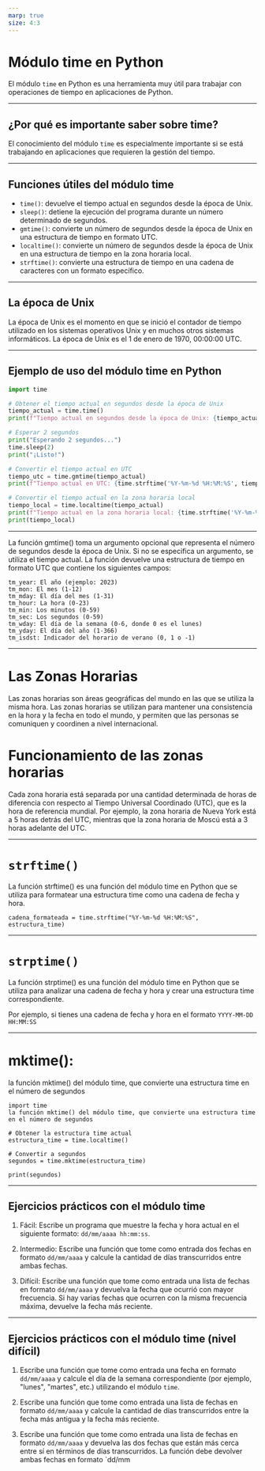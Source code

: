 ```yaml
---
marp: true
size: 4:3
---
```


# Módulo time en Python

El módulo `time` en Python es una herramienta muy útil para trabajar con operaciones de tiempo en aplicaciones de Python.

---

## ¿Por qué es importante saber sobre time?

El conocimiento del módulo `time` es especialmente importante si se está trabajando en aplicaciones que requieren la gestión del tiempo.

---

## Funciones útiles del módulo time

- `time()`: devuelve el tiempo actual en segundos desde la época de Unix.
- `sleep()`: detiene la ejecución del programa durante un número determinado de segundos.
- `gmtime()`: convierte un número de segundos desde la época de Unix en una estructura de tiempo en formato UTC.
- `localtime()`: convierte un número de segundos desde la época de Unix en una estructura de tiempo en la zona horaria local.
- `strftime()`: convierte una estructura de tiempo en una cadena de caracteres con un formato específico.

---

## La época de Unix

La época de Unix es el momento en que se inició el contador de tiempo utilizado en los sistemas operativos Unix y en muchos otros sistemas informáticos. La época de Unix es el 1 de enero de 1970, 00:00:00 UTC.

---

## Ejemplo de uso del módulo time en Python

```python
import time

# Obtener el tiempo actual en segundos desde la época de Unix
tiempo_actual = time.time()
print(f"Tiempo actual en segundos desde la época de Unix: {tiempo_actual}")

# Esperar 2 segundos
print("Esperando 2 segundos...")
time.sleep(2)
print("¡Listo!")

# Convertir el tiempo actual en UTC
tiempo_utc = time.gmtime(tiempo_actual)
print(f"Tiempo actual en UTC: {time.strftime('%Y-%m-%d %H:%M:%S', tiempo_utc)}")

# Convertir el tiempo actual en la zona horaria local
tiempo_local = time.localtime(tiempo_actual)
print(f"Tiempo actual en la zona horaria local: {time.strftime('%Y-%m-%d %H:%M:%S', tiempo_local)}")
print(tiempo_local)
``` 
---

La función gmtime() toma un argumento opcional que representa el número de segundos desde la época de Unix. Si no se especifica un argumento, se utiliza el tiempo actual. La función devuelve una estructura de tiempo en formato UTC que contiene los siguientes campos:

    tm_year: El año (ejemplo: 2023)
    tm_mon: El mes (1-12)
    tm_mday: El día del mes (1-31)
    tm_hour: La hora (0-23)
    tm_min: Los minutos (0-59)
    tm_sec: Los segundos (0-59)
    tm_wday: El día de la semana (0-6, donde 0 es el lunes)
    tm_yday: El día del año (1-366)
    tm_isdst: Indicador del horario de verano (0, 1 o -1)

---
# Las Zonas Horarias

Las zonas horarias son áreas geográficas del mundo en las que se utiliza la misma hora. Las zonas horarias se utilizan para mantener una consistencia en la hora y la fecha en todo el mundo, y permiten que las personas se comuniquen y coordinen a nivel internacional.
# Funcionamiento de las zonas horarias

Cada zona horaria está separada por una cantidad determinada de horas de diferencia con respecto al Tiempo Universal Coordinado (UTC), que es la hora de referencia mundial. Por ejemplo, la zona horaria de Nueva York está a 5 horas detrás del UTC, mientras que la zona horaria de Moscú está a 3 horas adelante del UTC.

---
# `strftime()` 

La función strftime() es una función del módulo time en Python que se utiliza para formatear una estructura time como una cadena de fecha y hora.

` cadena_formateada = time.strftime("%Y-%m-%d %H:%M:%S", estructura_time) `

---

# `strptime()`

La función strptime() es una función del módulo time en Python que se utiliza para analizar una cadena de fecha y hora y crear una estructura time correspondiente.

Por ejemplo, si tienes una cadena de fecha y hora en el formato `YYYY-MM-DD HH:MM:SS`

---

# mktime():

la función mktime() del módulo time, que convierte una estructura time en el número de segundos 

```
import time
la función mktime() del módulo time, que convierte una estructura time en el número de segundos 

# Obtener la estructura time actual
estructura_time = time.localtime()

# Convertir a segundos
segundos = time.mktime(estructura_time)

print(segundos)

```
---
## Ejercicios prácticos con el módulo time

1. Fácil: Escribe un programa que muestre la fecha y hora actual en el siguiente formato: `dd/mm/aaaa hh:mm:ss`.

2. Intermedio: Escribe una función que tome como entrada dos fechas en formato `dd/mm/aaaa` y calcule la cantidad de días transcurridos entre ambas fechas.

3. Difícil: Escribe una función que tome como entrada una lista de fechas en formato `dd/mm/aaaa` y devuelva la fecha que ocurrió con mayor frecuencia. Si hay varias fechas que ocurren con la misma frecuencia máxima, devuelve la fecha más reciente.

---
## Ejercicios prácticos con el módulo time (nivel difícil)

1. Escribe una función que tome como entrada una fecha en formato `dd/mm/aaaa` y calcule el día de la semana correspondiente (por ejemplo, "lunes", "martes", etc.) utilizando el módulo `time`.

2. Escribe una función que tome como entrada una lista de fechas en formato `dd/mm/aaaa` y calcule la cantidad de días transcurridos entre la fecha más antigua y la fecha más reciente.

3. Escribe una función que tome como entrada una lista de fechas en formato `dd/mm/aaaa` y devuelva las dos fechas que están más cerca entre sí en términos de días transcurridos. La función debe devolver ambas fechas en formato `dd/mm
